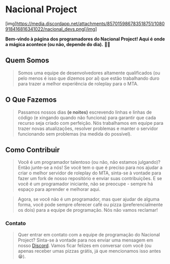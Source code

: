 # Nacional Project

[img]https://media.discordapp.net/attachments/857015986783518751/1080918416816341022/nacional_devs.png[/img]

**Bem-vindo à página dos programadores do Nacional Project! Aqui é onde a mágica acontece (ou não, depende do dia).** :man_technologist:

## Quem Somos

> Somos uma equipe de desenvolvedores altamente qualificados (ou pelo menos é isso que dizemos por aí) que estão trabalhando duro para trazer a melhor experiência de roleplay para o MTA.

## O Que Fazemos
> Passamos nossos dias __**(e noites)**__ escrevendo linhas e linhas de código (e xingando quando não funciona) para garantir que cada recurso seja criado com perfeição. Nós trabalhamos em equipe para trazer novas atualizações, resolver problemas e manter o servidor funcionando sem problemas (na medida do possível).

## Como Contribuir
> Você é um programador talentoso (ou não, não estamos julgando)? Então junte-se a nós! Se você tem o que é preciso para nos ajudar a criar o melhor servidor de roleplay do MTA, sinta-se à vontade para fazer um fork de nosso repositório e enviar suas contribuições. E se você é um programador iniciante, não se preocupe - sempre há espaço para aprender e melhorar aqui.

> Agora, se você não é um programador, mas quer ajudar de alguma forma, você pode sempre oferecer café ou pizza (preferencialmente os dois) para a equipe de programação. Nós não vamos reclamar!

### Contato
> Quer entrar em contato com a equipe de programação do Nacional Project? Sinta-se à vontade para nos enviar uma mensagem em nosso [Discord](https://discord.gg/xT3pUnUApt). Vamos ficar felizes em conversar com você (ou apenas receber umas pizzas grátis, já que mencionamos isso antes :grin:).

